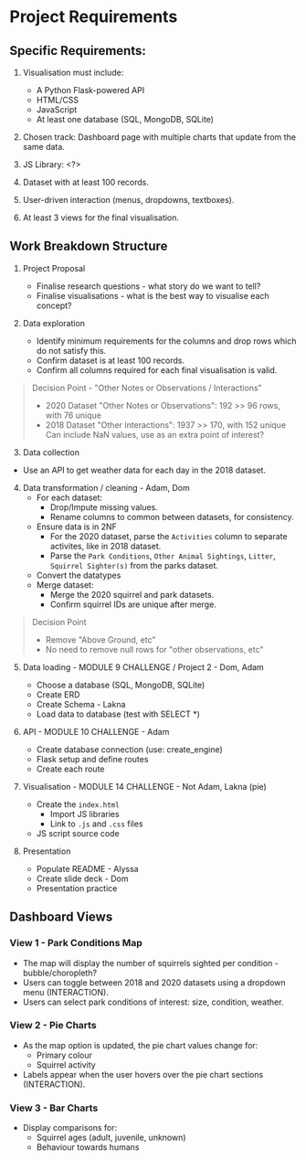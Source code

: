 # Project Requirements

## Specific Requirements:
1. Visualisation must include:
    - A Python Flask-powered API
    - HTML/CSS
    - JavaScript
    - At least one database (SQL, MongoDB, SQLite)

2. Chosen track: Dashboard page with multiple charts that update from the same data.

3. JS Library: <?>

4. Dataset with at least 100 records.

5. User-driven interaction (menus, dropdowns, textboxes).

6. At least 3 views for the final visualisation.

## Work Breakdown Structure
1. Project Proposal
    - Finalise research questions - what story do we want to tell?
    - Finalise visualisations - what is the best way to visualise each concept?

2. Data exploration
    - Identify minimum requirements for the columns and drop rows which do not satisfy this.
    - Confirm dataset is at least 100 records.
    - Confirm all columns required for each final visualisation is valid.

> Decision Point - "Other Notes or Observations / Interactions"
> - 2020 Dataset "Other Notes or Observations": 192 >> 96 rows, with 76 unique
> - 2018 Dataset "Other Interactions": 1937 >> 170, with 152 unique
> Can include NaN values, use as an extra point of interest?

3. Data collection
- Use an API to get weather data for each day in the 2018 dataset.

4. Data transformation / cleaning - Adam, Dom
    - For each dataset:
        - Drop/Impute missing values.
        - Rename columns to common between datasets, for consistency.
    - Ensure data is in 2NF
        - For the 2020 dataset, parse the `Activities` column to separate activites, like in 2018 dataset.
        - Parse the `Park Conditions`, `Other Animal Sightings`, `Litter`, `Squirrel Sighter(s)` from the parks dataset.
    - Convert the datatypes
    - Merge dataset:
        - Merge the 2020 squirrel and park datasets.
        - Confirm squirrel IDs are unique after merge.

> Decision Point
> - Remove "Above Ground, etc"
> - No need to remove null rows for "other observations, etc"

5. Data loading - MODULE 9 CHALLENGE / Project 2 - Dom, Adam
    - Choose a database (SQL, MongoDB, SQLite)
    - Create ERD
    - Create Schema - Lakna
    - Load data to database (test with SELECT *)

6. API - MODULE 10 CHALLENGE - Adam
    - Create database connection (use: create_engine)
    - Flask setup and define routes
    - Create each route

7. Visualisation - MODULE 14 CHALLENGE - Not Adam, Lakna (pie)
    - Create the `index.html`
        - Import JS libraries
        - Link to `.js` and `.css` files
    - JS script source code

8. Presentation
    - Populate README - Alyssa
    - Create slide deck - Dom
    - Presentation practice

## Dashboard Views

### View 1 - Park Conditions Map
- The map will display the number of squirrels sighted per condition - bubble/choropleth?
- Users can toggle between 2018 and 2020 datasets using a dropdown menu (INTERACTION).
- Users can select park conditions of interest: size, condition, weather.

### View 2 - Pie Charts
- As the map option is updated, the pie chart values change for:
    - Primary colour
    - Squirrel activity
- Labels appear when the user hovers over the pie chart sections (INTERACTION).

### View 3 - Bar Charts
- Display comparisons for:
    - Squirrel ages (adult, juvenile, unknown)
    - Behaviour towards humans